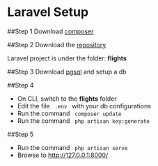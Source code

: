 # Laravel Setup

##Step 1
Download [composer](https://getcomposer.org/)

##Step 2
Download the [repository](https://github.com/bara96/SPAS-project)

Laravel project is under the folder: **flights**

##Step 3
Download [pgsql](https://www.postgresql.org/download/) and setup a db

##Step 4
- On CLI, switch to the **flights** folder
- Edit the file <code> .env </code> with your db configurations
- Run the command <code> composer update </code>
- Run the command <code> php artisan key:generate </code>

##Step 5
- Run the command <code> php artisan serve </code>
- Browse to  http://127.0.0.1:8000/
